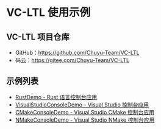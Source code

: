 ﻿# VC-LTL 使用示例

## VC-LTL 项目仓库
- GitHub：https://github.com/Chuyu-Team/VC-LTL
- 码云：https://gitee.com/Chuyu-Team/VC-LTL

## 示例列表
- [RustDemo - Rust 语言控制台应用](RustDemo/ReadMe.md)
- [VisualStudioConsoleDemo - Visual Studio 控制台应用](VisualStudioConsoleDemo/ReadMe.md)
- [CMakeConsoleDemo - Visual Studio CMake 控制台应用](CMakeConsoleDemo/ReadMe.md)
- [NMakeConsoleDemo - Visual Studio NMake 控制台应用](NMakeConsoleDemo/ReadMe.md)
